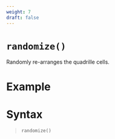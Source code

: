 ```yaml
---
weight: 7
draft: false
---
```


# `randomize()`

Randomly re-arranges the quadrille cells.

# Example

# Syntax

> `randomize()`